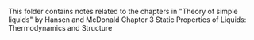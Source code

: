 This folder contains notes related to the chapters in "Theory of simple liquids" by Hansen and McDonald
Chapter 3 Static Properties of Liquids: Thermodynamics and Structure
